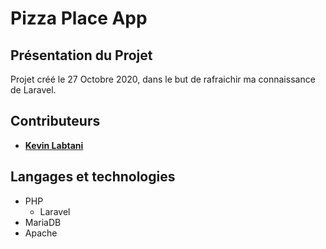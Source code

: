 # Pizza Place App

## Présentation du Projet

Projet créé le 27 Octobre 2020, dans le but de rafraichir ma connaissance de Laravel.

## Contributeurs

- [**Kevin Labtani**](https://github.com/kevin-labtani)

## Langages et technologies

- PHP
  - Laravel
- MariaDB
- Apache
